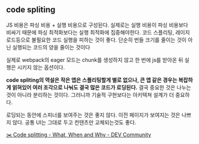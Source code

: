 ## code spliting

JS 비용은 파싱 비용 + 실행 비용으로 구성된다.
실제로는 실행 비용이 파싱 비용보다 비싸기 때문에 파싱 최적화보다는 실행 최적화에 집중해야한다.
코드 스플리팅, 레이지 로드등으로 불필요한 코드 실행을 피하는 것이 좋다.
단순히 번들 크기를 줄이는 것이 아닌 실행되는 코드의 양을 줄이는 것이다

실제로 webpack의 eager 모드는 chunk를 생성하지 않고 한 번에 js를 받아온 뒤 실행은 시키지 않는 옵션이다.

**code spliting의 역설은 작은 앱은 스플리팅할게 별로 없으나, 큰 앱 같은 경우는 복잡하게 얽혀있어 여러 조각으로 나눠도 결국 많은 코드가 로딩된다.** 결국 중요한 것은 나누는 것이 아니라 분리하는 것이다. 그러니까 기술적 구현보다는 아키텍쳐 설계가 더 중요하다.

로딩되는 동안에 스피너를 보여주는 것은 좋지 않다.
이전 페이지가 보여지는 것은 나쁘지 않다.
공통 UI는 그대로 두고 컨텐츠만 교체되는것도 좋다.

[✂️ Code splitting - What, When and Why - DEV Community](https://dev.to/thekashey/code-splitting-what-when-and-why-59op)
